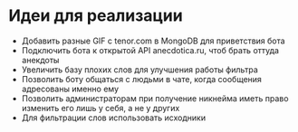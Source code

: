 # Идеи для реализации
* Добавить разные GIF с tenor.com в MongoDB для приветствия бота
* Подключить бота к открытой API anecdotica.ru, чтоб брать оттуда анекдоты
* Увеличить базу плохих слов для улучшения работы фильтра
* Позволить боту общаться с людьми в чате, когда сообщения адресованы именно ему
* Позволить администраторам при получение никнейма иметь право изменить его лишь у себя, а не у других
* Для фильтрации слов использовать исходники 